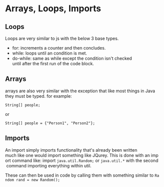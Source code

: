 # Arrays, Loops, Imports

## Loops

Loops are very similar to js with the below 3 base types.


* for: increments a counter and then concludes.
* while: loops until an condition is met.
* do-while: same as while except the condition isn't checked until after the first run of the code block.


## Arrays


arrays are also very similar with the exception that like most things in Java they must be typed. for example:


`String[] people;`


or


`String[] people = {"Person1", "Person2"};`


## Imports


An import simply imports functionality that's already been written much like one would import something like JQurey. This is done with an import command like: import `java.util.Random;` or `java.util.*` with the second command importing everything within util.


These can then be used in code by calling them with something similar to `Random rand = new Random();`
